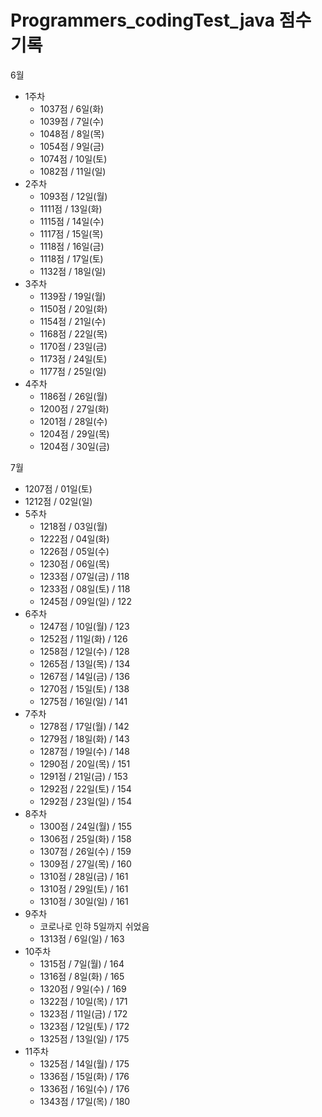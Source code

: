 # Programmers_codingTest_java 점수 기록
6월

- 1주차
  - 1037점 / 6일(화)
  - 1039점 / 7일(수)
  - 1048점 / 8일(목)
  - 1054점 / 9일(금)
  - 1074점 / 10일(토)
  - 1082점 / 11일(일)
- 2주차
  - 1093점 / 12일(월)
  - 1111점 / 13일(화)
  - 1115점 / 14일(수)
  - 1117점 / 15일(목)
  - 1118점 / 16일(금)
  - 1118점 / 17일(토)
  - 1132점 / 18일(일)
- 3주차
  - 1139잠 / 19일(월)
  - 1150점 / 20일(화)
  - 1154점 / 21일(수)
  - 1168점 / 22일(목)
  - 1170점 / 23일(금)
  - 1173점 / 24일(토)
  - 1177점 / 25일(일)
- 4주차
  - 1186점 / 26일(월)
  - 1200점 / 27일(화)
  - 1201점 / 28일(수)
  - 1204점 / 29일(목)
  - 1204점 / 30일(금)

7월

  - 1207점 / 01일(토)
  - 1212점 / 02일(일)
- 5주차
  - 1218점 / 03일(월)
  - 1222점 / 04일(화)
  - 1226점 / 05일(수)
  - 1230점 / 06일(목)
  - 1233점 / 07일(금) / 118
  - 1233점 / 08일(토) / 118 
  - 1245점 / 09일(일) / 122
- 6주차
  - 1247점 / 10일(월) / 123
  - 1252점 / 11일(화) / 126
  - 1258점 / 12일(수) / 128
  - 1265점 / 13일(목) / 134
  - 1267점 / 14일(금) / 136
  - 1270점 / 15일(토) / 138
  - 1275점 / 16일(일) / 141
- 7주차
  - 1278점 / 17일(월) / 142
  - 1279점 / 18일(화) / 143
  - 1287점 / 19일(수) / 148
  - 1290점 / 20일(목) / 151
  - 1291점 / 21일(금) / 153
  - 1292점 / 22일(토) / 154
  - 1292점 / 23일(일) / 154
- 8주차
  - 1300점 / 24일(월) / 155
  - 1306점 / 25일(화) / 158
  - 1307점 / 26일(수) / 159
  - 1309점 / 27일(목) / 160
  - 1310점 / 28일(금) / 161
  - 1310점 / 29일(토) / 161
  - 1310점 / 30일(일) / 161
- 9주차
  - 코로나로 인햐 5일까지 쉬었음
  - 1313점 / 6일(일) / 163
- 10주차
  - 1315점 / 7일(월) / 164
  - 1316점 / 8일(화) / 165
  - 1320점 / 9일(수) / 169
  - 1322점 / 10일(목) / 171
  - 1323점 / 11일(금) / 172
  - 1323점 / 12일(토) / 172
  - 1325점 / 13일(일) / 175
- 11주차
  - 1325점 / 14일(월) / 175
  - 1336점 / 15일(화) / 176
  - 1336점 / 16일(수) / 176
  - 1343점 / 17일(목) / 180
  
